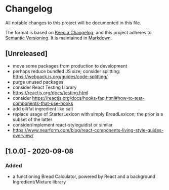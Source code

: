 # Changelog
All notable changes to this project will be documented in this file.

The format is based on [Keep a Changelog](https://keepachangelog.com/en/1.0.0/),
and this project adheres to [Semantic Versioning](https://semver.org/spec/v2.0.0.html).
It is maintained in [Markdown](https://www.markdownguide.org/).

## [Unreleased]
- move some packages from production to development
 - perhaps reduce bundled JS size; consider splitting: https://webpack.js.org/guides/code-splitting/
 - purge unused packages
- consider React Testing Library
 - https://reactjs.org/docs/testing.html
 - consider https://reactjs.org/docs/hooks-faq.html#how-to-test-components-that-use-hooks
- add oil/fat ingredient like salt
- replace usage of StarterLexicon with simply BreadLexicon; the prior is a subset of the latter
- consider/implement react-styleguidist or similar
 - https://www.nearform.com/blog/react-components-living-style-guides-overview/

## [1.0.0] - 2020-09-08
### Added
- a functioning Bread Calculator, powered by React and a background Ingredient/Mixture library
